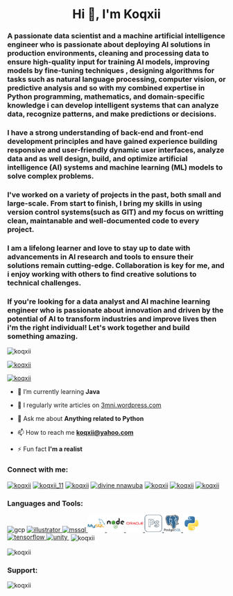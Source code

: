 <h1 align="center">Hi 👋, I'm Koqxii</h1>
<h3>A passionate data scientist and a machine artificial intelligence engineer who is passionate about deploying AI solutions in production environments, cleaning and processing data to ensure high-quality input for training AI models, improving models by fine-tuning techniques , designing algorithms for tasks such as natural language processing, computer vision, or predictive analysis and so with my combined expertise in Python programming, mathematics, and domain-specific knowledge i can develop intelligent systems that can analyze data, recognize patterns, and make predictions or decisions.</h3>
<h3> I have a strong understanding of back-end and front-end development principles and have gained experience building responsive and user-friendly dynamic user interfaces, analyze data and as well design, build, and optimize artificial intelligence (AI) systems and machine learning (ML) models to solve complex problems. </h3>
<h3>I've worked on a variety of projects in the past, both small and large-scale. From start to finish, I bring my skills in using version control systems(such as GIT) and my focus on writting clean, maintanable and well-documented code to every project.</h3>
<h3>I am a lifelong learner and love to stay up to date with advancements  in AI research and tools to ensure their solutions remain cutting-edge. Collaboration is key for me, and i enjoy working with others to find creative solutions to technical challenges.</h3>
<h3>If you're looking for a data analyst and AI machine learning engineer who is passionate about innovation and driven by the potential of AI to transform industries and improve lives then i'm the right individual! Let's work together and build something amazing. </h3>

<p align="left"> <img src="https://komarev.com/ghpvc/?username=koqxii&label=Profile%20views&color=0e75b6&style=flat" alt="koqxii" /> </p>

<p align="left"> <a href="https://github.com/ryo-ma/github-profile-trophy"><img src="https://github-profile-trophy.vercel.app/?username=koqxii" alt="koqxii" /></a> </p>

<p align="left"> <a href="https://twitter.com/koqxii" target="blank"><img src="https://img.shields.io/twitter/follow/koqxii?logo=twitter&style=for-the-badge" alt="koqxii" /></a> </p>

- 🌱 I’m currently learning **Java**

- 📝 I regularly write articles on [3mni.wordpress.com](3mni.wordpress.com)

- 💬 Ask me about **Anything related to Python**

- 📫 How to reach me **koqxii@yahoo.com**

- ⚡ Fun fact **I'm a realist**



<h3 align="left">Connect with me:</h3>
<p align="left">
<a href="https://codepen.io/koqxii" target="blank"><img align="center" src="https://raw.githubusercontent.com/rahuldkjain/github-profile-readme-generator/master/src/images/icons/Social/codepen.svg" alt="koqxii" height="30" width="40" /></a>
<a href="https://dev.to/koqxii" target="blank"><img align="center" src="https://raw.githubusercontent.com/rahuldkjain/github-profile-readme-generator/master/src/images/icons/Social/devto.svg" alt="koqxii_11" height="30" width="40" /></a>
<a href="https://twitter.com/koqxii" target="blank"><img align="center" src="https://raw.githubusercontent.com/rahuldkjain/github-profile-readme-generator/master/src/images/icons/Social/twitter.svg" alt="koqxii" height="30" width="40" /></a>
<a href="https://linkedin.com/in/divine nnawuba" target="blank"><img align="center" src="https://raw.githubusercontent.com/rahuldkjain/github-profile-readme-generator/master/src/images/icons/Social/linked-in-alt.svg" alt="divine nnawuba" height="30" width="40" /></a>
<a href="https://codesandbox.com/koqxii" target="blank"><img align="center" src="https://raw.githubusercontent.com/rahuldkjain/github-profile-readme-generator/master/src/images/icons/Social/codesandbox.svg" alt="koqxii" height="30" width="40" /></a>
<a href="https://instagram.com/koqxii" target="blank"><img align="center" src="https://raw.githubusercontent.com/rahuldkjain/github-profile-readme-generator/master/src/images/icons/Social/instagram.svg" alt="koqxii" height="30" width="40" /></a>
<a href="https://www.behance.net/koqxii" target="blank"><img align="center" src="https://raw.githubusercontent.com/rahuldkjain/github-profile-readme-generator/master/src/images/icons/Social/behance.svg" alt="koqxii" height="30" width="40" /></a>
</p>

<h3>Languages and Tools:</h3>
<p align="left"> <img src="https://www.vectorlogo.zone/logos/google_cloud/google_cloud-icon.svg" alt="gcp" width="40" height="40"/> </a> <a href="https://www.adobe.com/in/products/illustrator.html" target="_blank" rel="noreferrer"> <img src="https://www.vectorlogo.zone/logos/adobe_illustrator/adobe_illustrator-icon.svg" alt="illustrator" width="40" height="40"/> </a> <a href="https://www.microsoft.com/en-us/sql-server" target="_blank" rel="noreferrer"> <img src="https://www.svgrepo.com/show/303229/microsoft-sql-server-logo.svg" alt="mssql" width="40" height="40"/> </a> <a href="https://www.mysql.com/" target="_blank" rel="noreferrer"> <img src="https://raw.githubusercontent.com/devicons/devicon/master/icons/mysql/mysql-original-wordmark.svg" alt="mysql" width="40" height="40"/> </a> <a href="https://nodejs.org" target="_blank" rel="noreferrer"> <img src="https://raw.githubusercontent.com/devicons/devicon/master/icons/nodejs/nodejs-original-wordmark.svg" alt="nodejs" width="40" height="40"/> </a> <a href="https://www.oracle.com/" target="_blank" rel="noreferrer"> <img src="https://raw.githubusercontent.com/devicons/devicon/master/icons/oracle/oracle-original.svg" alt="oracle" width="40" height="40"/> </a> <a href="https://www.photoshop.com/en" target="_blank" rel="noreferrer"> <img src="https://raw.githubusercontent.com/devicons/devicon/master/icons/photoshop/photoshop-line.svg" alt="photoshop" width="40" height="40"/> </a> <a href="https://www.postgresql.org" target="_blank" rel="noreferrer"> <img src="https://raw.githubusercontent.com/devicons/devicon/master/icons/postgresql/postgresql-original-wordmark.svg" alt="postgresql" width="40" height="40"/> </a> <a href="https://www.python.org" target="_blank" rel="noreferrer"> <img src="https://raw.githubusercontent.com/devicons/devicon/master/icons/python/python-original.svg" alt="python" width="40" height="40"/> </a> <a href="https://www.tensorflow.org" target="_blank" rel="noreferrer"> <img src="https://www.vectorlogo.zone/logos/tensorflow/tensorflow-icon.svg" alt="tensorflow" width="40" height="40"/> </a> <a href="https://unity.com/" target="_blank" rel="noreferrer"> <img src="https://www.vectorlogo.zone/logos/unity3d/unity3d-icon.svg" alt="unity" width="40" height="40"/> </a> <a svg" alt="unreal" width="40" height="40"/> </a> <a 

<p>&nbsp;<img align="center" src="https://github-readme-stats.vercel.app/api?username=koqxii&show_icons=true&locale=en" alt="koqxii" /></p>

<p><img align="center" src="https://github-readme-streak-stats.herokuapp.com/?user=koqxii&" alt="koqxii" /></p>

<h3 align="bottom">Support:</h3>

<p><a href="https://www.buymeacoffee.com/koqxii"> <img align="left" src="https://cdn.buymeacoffee.com/buttons/v2/default-yellow.png" height="50" width="210" alt="koqxii" /></a></p><br><br>


